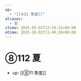 ```yaml
---
up:
  - "[[⑧11 季度]]"
aliases:
  - 夏
ctime: 2025-03-01T13:59:32+08:00
mtime: 2025-10-01T11:40:28+08:00
---
```


# ⑧112 夏

- up: [[⑧11 季度]]
